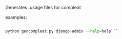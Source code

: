 Generates .usage files for compleat

examples:

```python gencompleat.py poetry --help=help

python gencompleat.py django-admin --help=help```
